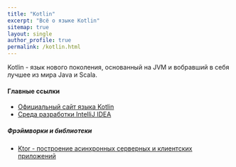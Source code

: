 ```yaml
---
title: "Kotlin"
excerpt: "Всё о языке Kotlin"
sitemap: true
layout: single
author_profile: true
permalink: /kotlin.html
---
```



Kotlin - язык нового поколения, основанный на JVM и вобравший в себя лучшее из мира Java и Scala.

#### Главные ссылки
- [Официальный сайт языка Kotlin](https://kotlinlang.org/)
- [Среда разработки IntelliJ IDEA](https://www.jetbrains.com/idea/)

##### Фрэймворки и библиотеки
- [Ktor - построение асинхронных серверных и клиентских приложений](https://ktor.io)